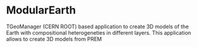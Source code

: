 # ModularEarth
TGeoManager (CERN ROOT) based application to create 3D models of the Earth with compositional heterogeneties in different layers. This application allows to create 3D models from PREM
